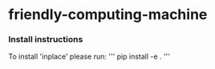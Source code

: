 # friendly-computing-machine


### Install instructions
To install 'inplace' please run:
'''
pip install -e .
'''

